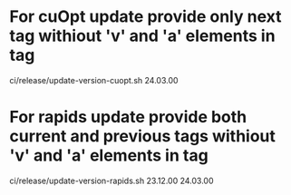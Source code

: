 # For cuOpt update provide only next tag withiout 'v' and 'a' elements in tag

ci/release/update-version-cuopt.sh 24.03.00

# For rapids update provide both current and previous tags withiout 'v' and 'a' elements in tag

ci/release/update-version-rapids.sh 23.12.00 24.03.00
